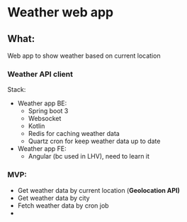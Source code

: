 # Weather web app

## What:

Web app to show weather based on current location

### **Weather API client**

Stack:

- Weather app BE:
    - Spring boot 3
    - Websocket
    - Kotlin
    - Redis for caching weather data
    - Quartz cron for keep weather data up to date
- Weather app FE:
    - Angular (bc used in LHV), need to learn it

### **MVP:**

- Get weather data by current location (**Geolocation API)**
- Get weather data by city
- Fetch weather data by cron job
- 